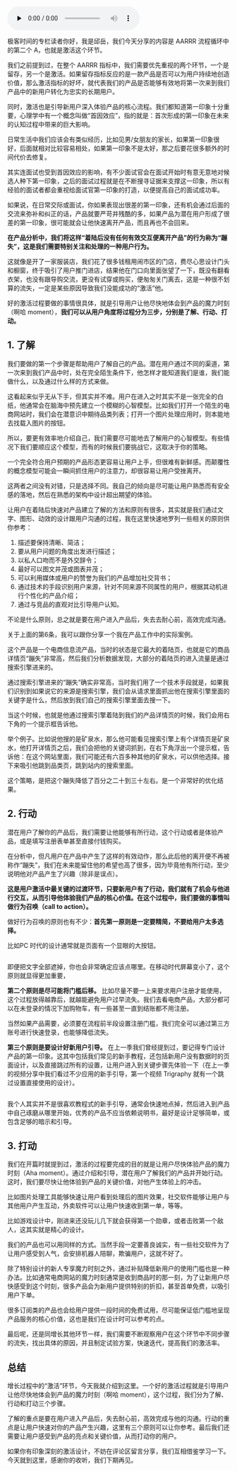 <audio id="audio" title="18 | 如何把你的新用户转化为忠实的长期用户？" controls="" preload="none"><source id="mp3" src="https://static001.geekbang.org/resource/audio/c6/84/c6228a8cc8abcfb5416037c47402c084.mp3"></audio>

极客时间的专栏读者你好，我是邱岳，我们今天分享的内容是 AARRR 流程循环中的第二个 A，也就是激活这个环节。

我们之前提到过，在整个 AARRR 指标中，我们需要优先重视的两个环节，一个是留存，另一个是激活。如果留存指标反应的是一款产品是否可以为用户持续地创造价值，那么激活指标的好坏，就代表我们的产品是否能够有效地将第一次来到我们产品中的新用户转化为忠实的长期用户。

同时，激活也是引导新用户深入体验产品的核心流程。我们都知道第一印象十分重要，心理学中有一个概念叫做“首因效应”，指的就是：首次形成的第一印象在未来的认知过程中带来的巨大影响。

日常生活中我们应该会有类似经历，比如见男/女朋友的家长，如果第一印象很好，后面就相对比较容易相处，如果第一印象不是太好，那之后要花很多额外的时间代价去修复。

其实连面试也受到首因效应的影响，有不少面试官会在面试开始时有意无意地对候选人种下第一印象，之后的面试过程就是在不断搜寻证据来支撑这一印象，所以有经验的面试者都会重视给面试官第一印象的打造，以便提高自己的面试成功率。

如果说，在日常交际或面试，你如果表现出很差的第一印象，还有机会通过后面的交流来弥补和纠正的话，产品就要严苛并残酷的多，如果产品为潜在用户形成了很差的第一印象，很可能就会让他快速离开产品，而且再也不会回来。

**在产品分析中，我们将这样“着陆后没有任何有效交互便离开产品”的行为称为“蹦失”，这是我们需要特别关注和处理的一种用户行为。**

这就像是开了一家服装店，我们花了很多钱租用闹市区的门店，费尽心思设计门头和橱窗，终于吸引了用户推门进店，结果他在门口向里面张望了一下，既没有翻看衣架，也没有跟导购交流，更没有试穿或购买，便匆匆关门离去，这是一种很不划算的流失，一定是某些原因导致我们没能成功的“激活”他。

好的激活过程要做的事情很具体，就是引导用户让他尽快地体会到产品的魔力时刻（啊哈 moment），**我们可以从用户角度将过程分为三步，分别是了解、行动、打动。**

## 1. 了解

我们要做的第一个步骤是帮助用户了解自己的产品。潜在用户通过不同的渠道，第一次来到我们产品中时，处在完全陌生条件下，他怎样才能知道我们是谁，我们能做什么，以及通过什么样的方式来做。

这看起来似乎无从下手，但其实并不难。用户在进入之时其实不是一张完全的白纸，他通常会在脑海中预先建立一个模糊的心智模型。比如我们打开一个陌生的电商网站时，我们会在潜意识中期待品类列表；打开一个图片处理应用时，则本能地去找载入图片的按钮。

所以，要更有效率地介绍自己，我们需要尽可能地去了解用户的心智模型。有些情况下我们要顺应这个模型，而有的时候我们要挑战它，这取决于你的策略。

一个完全符合用户预期的产品形态更容易让用户上手，但很难有新鲜感。而颠覆性的概念模型可能会一瞬间抓住用户的注意力，却很容易让用户受挫离开。

这两者之间没有对错，只是选择不同。我自己的倾向是尽可能让用户熟悉而有安全感的落地，然后在熟悉的架构中设计超出期望的体验。

让用户在着陆后快速对产品建立了解的方法和原则有很多，其实就是我们通过文字、图形、动效的设计跟用户沟通的过程，我在这里快速地罗列一些相关的原则供你参考：

1. 描述要保持清晰、简洁；
1. 要从用户问题的角度出发进行描述；
1. 以私人口吻而不是外交辞令；
1. 最好可以图文并茂或图表并茂；
1. 可以利用媒体或用户的赞誉为我们的产品增加社交背书；
1. 通过技术的手段识别用户来源，针对不同来源不同属性的用户，根据其动机进行个性化的产品介绍；
1. 通过与竞品的直观对比引导用户认知。

不论是什么原则，总之就是要在用户进入产品后，失去去耐心前，高效完成沟通。

关于上面的第6条，我可以跟你分享一个我在产品工作中的实际案例。

这个产品是一个电商信息流产品，当时的状态是它最大的着陆页，也就是它的商品详情页“蹦失”非常高，然后我们分析数据发现，大部分的着陆页的进入流量是通过搜索引擎进来的。

通过搜索引擎进来的“蹦失”确实非常高，当时我们用了一个技术手段就是，如果我们识别到如果说它的来源是搜索引擎，我们会从请求里面抓出他在搜索引擎里面的关键字是什么，然后放到我们自己的搜索引擎里面去搜一下。

当这个时候，也就是他通过搜索引擎着陆到我们的产品详情页的时候，我们会用右下角的一个提示框告诉他。

举个例子。比如说他搜的是矿泉水，那么他可能看见搜索引擎上有个详情页是矿泉水，他打开详情页之后，我们会把他的关键词抓到，在右下角浮出一个提示框，告诉他：在这个网站里面，我们可能还有六百多种其他的矿泉水，可以供他选择。接下来吸引他跳到品类页，跳到站内的搜索里面。

这个策略，是把这个蹦失降低了百分之二十到三十左右。是一个非常好的优化结果。

## 2. 行动

潜在用户了解你的产品后，我们需要让他能够有所行动，这个行动或者是体验产品，或是填写注册表单甚至直接付钱购买。

在分析中，但凡用户在产品中产生了这样的有效动作，那么此后他的离开便不再被称作“蹦失”，我们在未来能留住他的希望也高了很多，因为毕竟他有所行动，至少说明他对产品产生了兴趣（除非是误点）。

**这是用户激活中最关键的过渡环节，只要新用户有了行动，我们就有了机会与他进行交互，从而引导他体验我们产品的核心价值。在这个过程中，我们要做的事情叫做行为召唤（call to action）。**

做好行为召唤的原则也有不少：**首先第一原则是一定要精简，不要给用户太多选择。**

比如PC 时代的设计通常就是页面有一个显眼的大按钮。

<img src="https://static001.geekbang.org/resource/image/50/51/50d7626189fd1cdcf46aa4b89774ec51.png" alt="" />

即便把文字全部遮掉，你也会非常确定应该点哪里。在移动时代屏幕变小了，这个原则就显得更加重要，

**第二个原则是尽可能将门槛后移。** 比如尽量不要一上来要求用户注册才能使用，这个过程放得越靠后，就越能避免用户过早流失。我们去看电商产品，大部分都可以在未登录的情况下加购物车，有一些甚至一直到结账都不用注册。

当然如果产品需要，必须要在流程前半段设置注册门槛，我们完全可以通过第三方账号进行快速登录，也能够降低流失。

**第三个原则是要设计好新用户引导。** 在上一季我们曾经提到过，要记得专门设计产品的第一印象。这其中包括我们常见的新手教程，还包括新用户没有数据时的页面设计，以及直接跳过所有的设置，让用户进入到关键步骤先体验一下（在上一季的视频分享中我们看过不少应用的新手引导，第一个视频 Trigraphy 就有一个跳过设置直接使用的设计）。

<img src="https://static001.geekbang.org/resource/image/64/5a/6440a525596dc51be9468a4aca4d0f5a.jpeg" alt="" />

我个人其实并不是很喜欢教程式的新手引导，通常会快速地点掉，然后进入到产品中自己琢磨从哪里开始，优秀的产品不应当依赖说明书，最好是设计足够简单，或包含足够的暗示和引导。

## 3. 打动

我们在开篇时就提到过，激活的过程要完成的目的就是让用户尽快体验产品的魔力时刻（Aha moment）。通过介绍和引导，潜在用户了解我们的产品并开始行动。这时，我们要尽快让他体验到产品的关键价值，对他产生体验上的冲击。

比如图片处理工具能够快速让用户看到处理后的图片效果，社交软件能够让用户与其他用户产生互动，外卖软件可以让用户快速收到第一单，等等。

比如游戏设计中，刚进来还没玩儿几下就会获得第一个勋章，或者击败第一个敌人，这其实就是精心的设计。

我们的产品也可以用同样的方式。当然手段一定要善良诚实，有一些社交软件为了让用户感受到人气，会安排机器人陪聊，欺骗用户，这就不好了。

除了特别设计的新人专享魔力时刻之外，通过补贴降低新用户的使用门槛也是一种办法。比如通常电商网站的魔力时刻通常是收到商品时的那一刻，为了让新用户尽快感受到这个时刻，很多产品会为新用户提供特别的折扣，甚至首单免费，以吸引用户下单。

很多订阅类的产品也会给用户提供一段时间的免费试用，尽可能保证低门槛地呈现产品服务的核心价值，这也是我们在设计时可以参考的点。

最后呢，还是同增长其他环节一样，我们需要不断观察用户在这个环节中不同步骤的流失，找出具体的原因，并且制定试验方案，快速迭代，提高我们的激活率。

## 总结

增长过程中的“激活”环节，今天我就介绍到这里。一个好的激活过程就是引导用户让他尽快地体会到产品的魔力时刻（啊哈 moment），这个过程，我们分为了解、行动和打动三个步骤。

了解的重点是要在用户进入产品后，失去耐心前，高效完成与他的沟通。行动的重点是让用户快速对你的产品产生兴趣，这里有三个原则可以让你参考。最后我们还需要让用户感受到产品的亮点和关键价值，从而打动你的用户。

如果你有印象深刻的激活设计，不妨在评论区留言分享，我们互相借鉴学习一下。今天就到这里，感谢你的收听，我们下期再见。<br />

